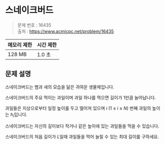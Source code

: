 # 스네이크버드

> 문제 번호 : 16435  
> 출처 : https://www.acmicpc.net/problem/16435

| 메모리 제한 | 시간 제한 |
|--------|-------|
| 128 MB | 1.0 초 |

## 문제 설명

<p>스네이크버드는 뱀과 새의 모습을 닮은 귀여운 생물체입니다.&nbsp;</p>
<p>스네이크버드의 주요 먹이는 과일이며 과일 하나를 먹으면 길이가 1만큼 늘어납니다.</p>
<p>과일들은 지상으로부터 일정 높이를 두고 떨어져 있으며 <em>i</em> (1 ≤ <em>i</em> ≤ <em>N</em>) 번째 과일의 높이는 <em>h<sub>i</sub></em>입니다.&nbsp;</p>
<p>스네이크버드는 자신의 길이보다 작거나 같은 높이에 있는 과일들을 먹을 수 있습니다.</p>
<p>스네이크버드의 처음 길이가 <em>L</em>일때&nbsp;과일들을 먹어 늘릴 수 있는 최대 길이를 구하세요.</p>

